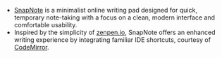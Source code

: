 * [SnapNote](https://daniel-chou-rainho.github.io/SnapNote/) is a minimalist online writing pad designed for quick, temporary note-taking with a focus on a clean, modern interface and comfortable usability.
* Inspired by the simplicity of [zenpen.io](https://zenpen.io), SnapNote offers an enhanced writing experience by integrating familiar IDE shortcuts, courtesy of [CodeMirror](https://codemirror.net/).
